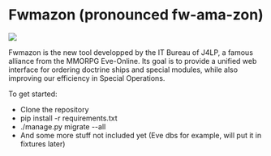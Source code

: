 Fwmazon (pronounced fw-ama-zon)
=======

![](http://i.imgur.com/c2mB4GP.png)

Fwmazon is the new tool developped by the IT Bureau of J4LP, a famous alliance from the MMORPG Eve-Online.
Its goal is to provide a unified web interface for ordering doctrine ships and special modules, while also improving our efficiency in Special Operations.


To get started:
* Clone the repository
* pip install -r requirements.txt
* ./manage.py migrate --all
* And some more stuff not included yet (Eve dbs for example, will put it in fixtures later)

